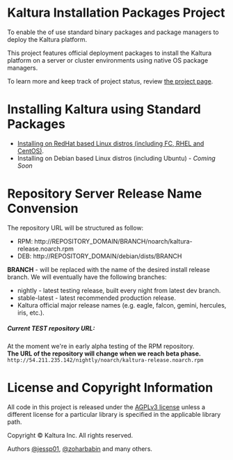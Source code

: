 # Kaltura Installation Packages Project
To enable the of use standard binary packages and package managers to deploy the Kaltura platform.

This project features official deployment packages to install the Kaltura platform on a server or cluster environments using native OS package managers.

To learn more and keep track of project status, review [the project page](http://kaltura.github.io/platform-install-packages/).


# Installing Kaltura using Standard Packages
* [Installing on RedHat based Linux distros (including FC, RHEL and CentOS)](https://github.com/kaltura/platform-install-packages/blob/master/doc/install-kaltura-redhat-based.md).
* Installing on Debian based Linux distros (including Ubuntu) - *Coming Soon*


# Repository Server Release Name Convension
The repository URL will be structured as follow:    
* RPM: http://REPOSITORY_DOMAIN/BRANCH/noarch/kaltura-release.noarch.rpm
* DEB: http://REPOSITORY_DOMAIN/debian/dists/BRANCH

**BRANCH** - will be replaced with the name of the desired install release branch. We will eventually have the following branches:
* nightly - latest testing release, built every night from latest dev branch.
* stable-latest - latest recommended production release.
* Kaltura official major release names (e.g. eagle, falcon, gemini, hercules, iris, etc.).

##### Current TEST repository URL:
At the moment we're in early alpha testing of the RPM repository.     
**The URL of the repository will change when we reach beta phase.**     
`http://54.211.235.142/nightly/noarch/kaltura-release.noarch.rpm`


# License and Copyright Information
All code in this project is released under the [AGPLv3 license](http://www.gnu.org/licenses/agpl-3.0.html) unless a different license for a particular library is specified in the applicable library path. 

Copyright © Kaltura Inc. All rights reserved.

Authors [@jessp01](https://github.com/jessp01), [@zoharbabin](https://github.com/zoharbabin) and many others.
